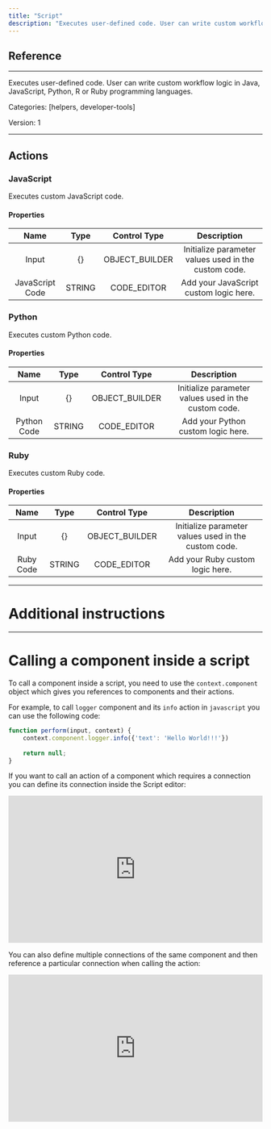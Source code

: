 ```yaml
---
title: "Script"
description: "Executes user-defined code. User can write custom workflow logic in Java, JavaScript, Python, R or Ruby programming languages."
---
```

## Reference
<hr />

Executes user-defined code. User can write custom workflow logic in Java, JavaScript, Python, R or Ruby programming languages.


Categories: [helpers, developer-tools]


Version: 1

<hr />






## Actions


### JavaScript
Executes custom JavaScript code.

#### Properties

|      Name      |     Type     |     Control Type     |     Description     |
|:--------------:|:------------:|:--------------------:|:-------------------:|
| Input | {} | OBJECT_BUILDER  |  Initialize parameter values used in the custom code.  |
| JavaScript Code | STRING | CODE_EDITOR  |  Add your JavaScript custom logic here.  |




### Python
Executes custom Python code.

#### Properties

|      Name      |     Type     |     Control Type     |     Description     |
|:--------------:|:------------:|:--------------------:|:-------------------:|
| Input | {} | OBJECT_BUILDER  |  Initialize parameter values used in the custom code.  |
| Python Code | STRING | CODE_EDITOR  |  Add your Python custom logic here.  |




### Ruby
Executes custom Ruby code.

#### Properties

|      Name      |     Type     |     Control Type     |     Description     |
|:--------------:|:------------:|:--------------------:|:-------------------:|
| Input | {} | OBJECT_BUILDER  |  Initialize parameter values used in the custom code.  |
| Ruby Code | STRING | CODE_EDITOR  |  Add your Ruby custom logic here.  |




<hr />

# Additional instructions
<hr />

# Calling a component inside a script

To call a component inside a script, you need to use the `context.component` object which gives you references to components and their actions.

For example, to call `logger` component and its `info` action in `javascript` you can use the following code:

```javascript
function perform(input, context) {
    context.component.logger.info({'text': 'Hello World!!!'})
    
	return null;
}
```

If you want to call an action of a component which requires a connection you can define its connection inside the Script editor:

<div style="position:relative;height:0;width:100%;overflow:hidden;z-index:99999;box-sizing:border-box;padding-bottom:calc(51.63511188% + 32px)">
<iframe src="https://www.guidejar.com/embed/8d622f3f-252c-4869-9f01-108111778c71?type=1&controls=on" width="100%" height="100%" style="height:100%;position:absolute;inset:0" allowfullscreen frameborder="0">
</iframe></div>

You can also define multiple connections of the same component and then reference a particular connection when calling the action:

<div style="position:relative;height:0;width:100%;overflow:hidden;z-index:99999;box-sizing:border-box;padding-bottom:calc(51.63511188% + 32px)">
<iframe src="https://www.guidejar.com/embed/81148ac3-e742-43a9-a852-eb1f0ab593d5?type=1&controls=on" width="100%" height="100%" style="height:100%;position:absolute;inset:0" allowfullscreen frameborder="0">
</iframe></div>
